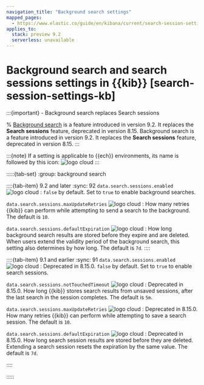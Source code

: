 ```yaml
---
navigation_title: "Background search settings"
mapped_pages:
  - https://www.elastic.co/guide/en/kibana/current/search-session-settings-kb.html
applies_to:
  stack: preview 9.2
  serverless: unavailable
---
```


# Background search and search sessions settings in {{kib}} [search-session-settings-kb]

:::{important} - Background search replaces Search sessions

% [Background search](docs-content://explore-analyze/discover/background-search.md) is a feature introduced in version 9.2. It replaces the **Search sessions** feature, deprecated in version 8.15.
Background search is a feature introduced in version 9.2. It replaces the **Search sessions** feature, deprecated in version 8.15.
:::

:::{note}
If a setting is applicable to {{ech}} environments, its name is followed by this icon: ![logo cloud](https://doc-icons.s3.us-east-2.amazonaws.com/logo_cloud.svg "Supported on Elastic Cloud Hosted")
:::

:::::{tab-set}
:group: background search

::::{tab-item} 9.2 and later
:sync: 92
`data.search.sessions.enabled` ![logo cloud](https://doc-icons.s3.us-east-2.amazonaws.com/logo_cloud.svg "Supported on {{ech}}")
:   `false` by default. Set to `true` to enable background searches.

`data.search.sessions.maxUpdateRetries` ![logo cloud](https://doc-icons.s3.us-east-2.amazonaws.com/logo_cloud.svg "Supported on {{ech}}")
:   How many retries {{kib}} can perform while attempting to send a search to the background. The default is `10`.

`data.search.sessions.defaultExpiration` ![logo cloud](https://doc-icons.s3.us-east-2.amazonaws.com/logo_cloud.svg "Supported on {{ech}}")
:   How long background search results are stored before they expire and are deleted. When users extend the validity period of the background search, this setting also determines by how long. The default is `7d`.
::::

::::{tab-item} 9.1 and earlier
:sync: 91
`data.search.sessions.enabled` ![logo cloud](https://doc-icons.s3.us-east-2.amazonaws.com/logo_cloud.svg "Supported on {{ech}}")
:   Deprecated in 8.15.0. `false` by default. Set to `true` to enable search sessions.

`data.search.sessions.notTouchedTimeout` ![logo cloud](https://doc-icons.s3.us-east-2.amazonaws.com/logo_cloud.svg "Supported on {{ech}}")
:   Deprecated in 8.15.0. How long {{kib}} stores search results from unsaved sessions, after the last search in the session completes. The default is `5m`.

`data.search.sessions.maxUpdateRetries` ![logo cloud](https://doc-icons.s3.us-east-2.amazonaws.com/logo_cloud.svg "Supported on {{ech}}")
:   Deprecated in 8.15.0. How many retries {{kib}} can perform while attempting to save a search session. The default is `10`.

`data.search.sessions.defaultExpiration` ![logo cloud](https://doc-icons.s3.us-east-2.amazonaws.com/logo_cloud.svg "Supported on {{ech}}")
:   Deprecated in 8.15.0. How long search session results are stored before they are deleted. Extending a search session resets the expiration by the same value. The default is `7d`.

::::

:::::